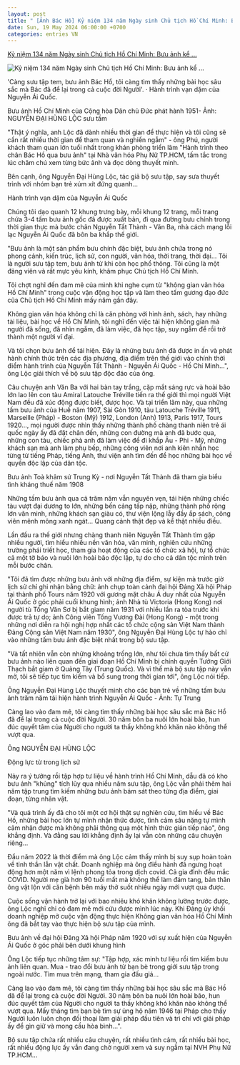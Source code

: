 ```yaml
---
layout: post
title: " [Ảnh Bác Hồ] Kỷ niệm 134 năm Ngày sinh Chủ tịch Hồ Chí Minh: Bưu ảnh kể ..."
date: Sun, 19 May 2024 06:00:00 +0700
categories: entries VN
---
```

[Kỷ niệm 134 năm Ngày sinh Chủ tịch Hồ Chí Minh: Bưu ảnh kể ...](https://tuoitre.vn/ky-niem-134-nam-ngay-sinh-chu-tich-ho-chi-minh-buu-anh-ke-chuyen-bac-ho-20240518220720384.htm)

![Kỷ niệm 134 năm Ngày sinh Chủ tịch Hồ Chí Minh: Bưu ảnh kể ...](https://cdn1.tuoitre.vn/zoom/600_315/471584752817336320/2024/5/18/bh-ban-tre-read-only-17160441996671223817245-64-0-1111-2000-crop-1716044653827832345613.jpg)

'Càng sưu tập tem, bưu ảnh Bác Hồ, tôi càng tìm thấy những bài học sâu sắc mà Bác đã để lại trong cả cuộc đời Người'. · Hành trình vạn dặm của Nguyễn Ái Quốc.

Bưu ảnh Hồ Chí Minh của Cộng hòa Dân chủ Đức phát hành 1951- Ảnh: NGUYỄN ĐẠI HÙNG LỘC sưu tầm

"Thật ý nghĩa, anh Lộc đã dành nhiều thời gian để thực hiện và tôi cũng sẽ cần rất nhiều thời gian để tham quan và nghiền ngẫm" - ông Phú, người khách tham quan lớn tuổi nhất trong khán phòng triển lãm "Hành trình theo chân Bác Hồ qua bưu ảnh" tại Nhà văn hóa Phụ Nữ TP.HCM, tấm tắc trong lúc chăm chú xem từng bức ảnh và đọc dòng thuyết minh.

Bên cạnh, ông Nguyễn Đại Hùng Lộc, tác giả bộ sưu tập, say sưa thuyết trình với nhóm bạn trẻ xúm xít đứng quanh…

Hành trình vạn dặm của Nguyễn Ái Quốc

Chúng tôi dạo quanh 12 khung trưng bày, mỗi khung 12 trang, mỗi trang chứa 3-4 tấm bưu ảnh gốc đã được xuất bản, đi qua đường bưu chính trong thời gian thực mà bước chân Nguyễn Tất Thành - Văn Ba, nhà cách mạng lỗi lạc Nguyễn Ái Quốc đã bôn ba khắp thế giới.

"Bưu ảnh là một sản phẩm bưu chính đặc biệt, bưu ảnh chứa trong nó phong cảnh, kiến trúc, lịch sử, con người, văn hóa, thời trang, thời đại… Tôi là người sưu tập tem, bưu ảnh từ khi còn học phổ thông. Tôi cũng là một đảng viên và rất mực yêu kính, khâm phục Chủ tịch Hồ Chí Minh.

Tôi chợt nghĩ đến đam mê của mình khi nghe cụm từ "không gian văn hóa Hồ Chí Minh" trong cuộc vận động học tập và làm theo tấm gương đạo đức của Chủ tịch Hồ Chí Minh mấy năm gần đây.

Không gian văn hóa không chỉ là căn phòng với hình ảnh, sách, hay những tài liệu, bài học về Hồ Chí Minh, tôi nghĩ đến việc tái hiện không gian mà người đã sống, đã nhìn ngắm, đã làm việc, đã học tập, suy ngẫm để rồi trở thành một người vĩ đại.

Và tôi chọn bưu ảnh để tái hiện. Đây là những bưu ảnh đã được in ấn và phát hành chính thức trên các địa phương, địa điểm trên thế giới vào chính thời điểm hành trình của Nguyễn Tất Thành - Nguyễn Ái Quốc - Hồ Chí Minh…", ông Lộc giải thích về bộ sưu tập độc đáo của ông.

Câu chuyện anh Văn Ba với hai bàn tay trắng, cặp mắt sáng rực và hoài bão lớn lao lên con tàu Amiral Latouche Tréville tiến ra thế giới thì mọi người Việt Nam đều đã xúc động được biết, được học. Và tại triển lãm này, qua những tấm bưu ảnh của Huế năm 1907, Sài Gòn 1910, tàu Latouche Tréville 1911, Marseille (Pháp) - Boston (Mỹ) 1912, London (Anh) 1913, Paris 1917, Tours 1920..., mọi người được nhìn thấy những thành phố chàng thanh niên trẻ ái quốc ngày ấy đã đặt chân đến, những con đường mà anh đã bước qua, những con tàu, chiếc phà anh đã làm việc để đi khắp Âu - Phi - Mỹ, những khách sạn mà anh làm phụ bếp, những công viên nơi anh kiên nhẫn học từng từ tiếng Pháp, tiếng Anh, thư viện anh tìm đến để học những bài học về quyền độc lập của dân tộc.

Bưu ảnh Toà khâm sứ Trung Kỳ - nơi Nguyễn Tất Thành đã tham gia biểu tình kháng thuế năm 1908

Những tấm bưu ảnh qua cả trăm năm vẫn nguyên vẹn, tái hiện những chiếc tàu vượt đại dương to lớn, những bến cảng tấp nập, những thành phố rộng lớn văn minh, những khách sạn giàu có, thư viện lộng lẫy đầy ắp sách, công viên mênh mông xanh ngát… Quang cảnh thật đẹp và kể thật nhiều điều.

Lần đầu ra thế giới nhưng chàng thanh niên Nguyễn Tất Thành tìm gặp nhiều người, tìm hiểu nhiều nền văn hóa, văn minh, nghiên cứu những trường phái triết học, tham gia hoạt động của các tổ chức xã hội, tự tổ chức cả một tờ báo và nuôi lớn hoài bão độc lập, tự do cho cả dân tộc mình trên mỗi bước chân.

"Tôi đã tìm được những bưu ảnh với những địa điểm, sự kiện mà trước giờ lịch sử chỉ ghi nhận bằng chữ: ảnh chụp toàn cảnh đại hội Đảng Xã hội Pháp tại thành phố Tours năm 1920 với gương mặt châu Á duy nhất của Nguyễn Ái Quốc ở góc phải cuối khung hình; ảnh Nhà tù Victoria (Hong Kong) nơi người tù Tống Văn Sơ bị bắt giam năm 1931 với nhiều lần ra tòa trước khi được trả tự do; ảnh Công viên Tống Vương Đài (Hong Kong) - một trong những nơi diễn ra hội nghị hợp nhất các tổ chức cộng sản Việt Nam thành Đảng Cộng sản Việt Nam năm 1930", ông Nguyễn Đại Hùng Lộc tự hào chỉ vào những tấm bưu ảnh đặc biệt nhất trong bộ sưu tập.

"Và tất nhiên vẫn còn những khoảng trống lớn, như tôi chưa tìm thấy bất cứ bưu ảnh nào liên quan đến giai đoạn Hồ Chí Minh bị chính quyền Tưởng Giới Thạch bắt giam ở Quảng Tây (Trung Quốc). Và vì thế mà bộ sưu tập này vẫn mở, tôi sẽ tiếp tục tìm kiếm và bổ sung trong thời gian tới", ông Lộc nói tiếp.

Ông Nguyễn Đại Hùng Lộc thuyết minh cho các bạn trẻ về những tấm bưu ảnh trăm năm tái hiện hành trình Nguyễn Ái Quốc - Ảnh: Tự Trung

Càng lao vào đam mê, tôi càng tìm thấy những bài học sâu sắc mà Bác Hồ đã để lại trong cả cuộc đời Người. 30 năm bôn ba nuôi lớn hoài bão, hun đúc quyết tâm của Người cho người ta thấy không khó khăn nào không thể vượt qua.

Ông NGUYỄN ĐẠI HÙNG LỘC

Động lực từ trong lịch sử

Nảy ra ý tưởng rồi tập hợp tư liệu về hành trình Hồ Chí Minh, dẫu đã có kho bưu ảnh "khủng" tích lũy qua nhiều năm sưu tập, ông Lộc vẫn phải thêm hai năm tập trung tìm kiếm những bưu ảnh bám sát theo từng địa điểm, giai đoạn, từng nhân vật.

"Và quá trình ấy đã cho tôi một cơ hội thật sự nghiên cứu, tìm hiểu về Bác Hồ, những bài học lớn tự mình nhận thức được, tình cảm sâu nặng tự mình cảm nhận được mà không phải thông qua một hình thức gián tiếp nào", ông khẳng định. Và đằng sau lời khẳng định ấy lại vẫn còn những câu chuyện riêng...

Đầu năm 2022 là thời điểm mà ông Lộc cảm thấy mình bị suy sụp hoàn toàn về tinh thần lẫn vật chất. Doanh nghiệp mà ông điều hành đã ngưng hoạt động hơn một năm vì lệnh phong tỏa trong dịch covid. Cả gia đình đều mắc COVID. Người mẹ già hơn 90 tuổi mất mà không thể làm đám tang, bản thân ông vật lộn với căn bệnh bên máy thở suốt nhiều ngày mới vượt qua được.

Cuộc sống vận hành trở lại với bao nhiêu khó khăn không lường trước được, ông Lộc nghĩ chỉ có đam mê mới cứu được mình lúc này. Khi Đảng ủy khối doanh nghiệp mở cuộc vận động thực hiện Không gian văn hóa Hồ Chí Minh ông đã bắt tay vào thực hiện bộ sưu tập của mình.

Bưu ảnh về đại hội Đảng Xã hội Pháp năm 1920 với sự xuất hiện của Nguyễn Ái Quốc ở góc phải bên dưới khung hình

Ông Lộc tiếp tục những tâm sự: "Tập hợp, xác minh tư liệu rồi tìm kiếm bưu ảnh liên quan. Mua - trao đổi bưu ảnh từ bạn bè trong giới sưu tập trong ngoài nước. Tìm mua trên mạng, tham gia đấu giá…

Càng lao vào đam mê, tôi càng tìm thấy những bài học sâu sắc mà Bác Hồ đã để lại trong cả cuộc đời Người. 30 năm bôn ba nuôi lớn hoài bão, hun đúc quyết tâm của Người cho người ta thấy không khó khăn nào không thể vượt qua. Mấy tháng tìm bạn bè tìm sự ủng hộ năm 1946 tại Pháp cho thấy Người luôn luôn chọn đối thoại làm giải pháp đầu tiên và trì chí với giải pháp ấy để gìn giữ và mong cầu hòa bình…".

Bộ sưu tập chứa rất nhiều câu chuyện, rất nhiều tình cảm, rất nhiều bài học, rất nhiều động lực ấy vẫn đang chờ người xem và suy ngẫm tại NVH Phụ Nữ TP.HCM...


